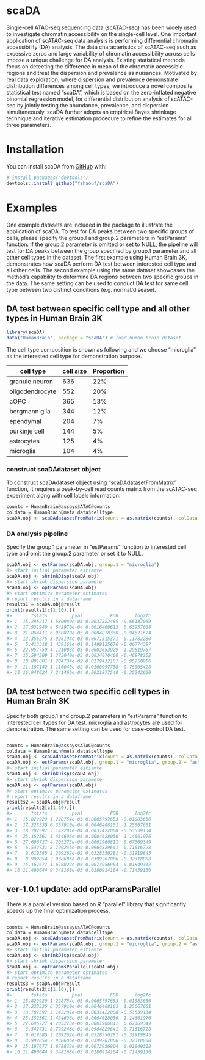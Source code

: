 
<!-- README.md is generated from README.Rmd. Please edit that file -->

# scaDA

Single-cell ATAC-seq sequencing data (scATAC-seq) has been widely used
to investigate chromatin accessibility on the single-cell level. One
important application of scATAC-seq data analysis is performing
differential chromatin accessibility (DA) analysis. The data
characteristics of scATAC-seq such as excessive zeros and large
variability of chromatin accessibility across cells impose a unique
challenge for DA analysis. Existing statistical methods focus on
detecting the difference in mean of the chromatin accessible regions and
treat the dispersion and prevalence as nuisances. Motivated by real data
exploration, where dispersion and prevalence demonstrate distribution
differences among cell types, we introduce a novel composite statistical
test named “scaDA”, which is based on the zero-inflated negative
binomial regression model, for differential distribution analysis of
scATAC-seq by jointly testing the abundance, prevalence, and dispersion
simultaneously. scaDA further adopts an empirical Bayes shrinkage
technique and iterative estimation procedure to refine the estimates for
all three parameters.

# Installation

You can install scaDA from [GitHub](https://github.com/) with:

``` r
# install.packages("devtools")
devtools::install_github("fzhaouf/scaDA")
```

<!-- or from CRAN: -->
<!-- ``` r -->
<!-- install.packages('scaDA') -->
<!-- ``` -->

# Examples

One example datasets are included in the package to illustrate the
application of scaDA. To test for DA peaks between two specific groups
of cells, please specify the group.1 and group.2 parameters in
“estParams” function. If the group.2 parameter is omitted or set to
NULL, the pipeline will test for DA peaks between the group specified by
group.1 parameter and all other cell types in the dataset. The first
example using Human Brain 3K, demonstrates how scaDA perform DA test
between interested cell type and all other cells. The second example
using the same dataset showcases the method’s capability to determine DA
regions between two specific groups in the data. The same setting can be
used to conduct DA test for same cell type between two distinct
conditions (e.g. normal/disease).

## DA test between specific cell type and all other types in Human Brain 3K

``` r
library(scaDA)
data("HumanBrain", package = "scaDA") # load human brain dataset
```

The cell type composition is shown as following and we choose
“microglia” as the interested cell type for demonstration purpose.

| cell type       | cell size | Proportion |
|-----------------|-----------|------------|
| granule neuron  | 636       | 22%        |
| oligodendrocyte | 552       | 20%        |
| cOPC            | 365       | 13%        |
| bergmann glia   | 344       | 12%        |
| ependymal       | 204       | 7%         |
| purkinje cell   | 144       | 5%         |
| astrocytes      | 125       | 4%         |
| microglia       | 104       | 4%         |

### construct scaDAdataset object

To construct scaDAdataset object using “scaDAdatasetFromMatrix”
function, it requires a peak-by-cell read counts matrix from the
scATAC-seq experiment along with cell labels information.

``` r
counts = HumanBrain@assays$ATAC@counts
coldata = HumanBrain@meta.data$celltype
scaDA.obj <- scaDAdatasetFromMatrix(count = as.matrix(counts), colData = data.frame(coldata))
```

### DA analysis pipeline

Specify the group.1 parameter in “estParams” function to interested cell
type and omit the group.2 parameter or set it to NULL.

``` r
scaDA.obj <- estParams(scaDA.obj, group.1 = "microglia")
#> start initial parameter estiamte
scaDA.obj <- shrinkDisp(scaDA.obj)
#> start shrink dispersion parameter
scaDA.obj <- optParams(scaDA.obj)
#> start optimize parameter estimates
# report results in a dataframe
results1 = scaDA.obj@result
print(results1[c(1:10),])
#>       tstats         pval          FDR      log2fc
#> 1  15.295217 1.580980e-03 0.0037822485 -0.66137069
#> 2  17.931940 4.542970e-04 0.0016400613  0.63957608
#> 3  21.864411 6.960870e-05 0.0004878338 -0.94671674
#> 4  13.356275 3.926194e-03 0.0071515371  0.11782280
#> 5   5.413318 1.439161e-01 0.1499125676 -0.06774387
#> 6  22.957759 4.121003e-05 0.0003653929  1.29619767
#> 7  15.594509 1.373040e-03 0.0034070460 -0.46978252
#> 8  10.801801 1.284734e-02 0.0179432107 -0.95750956
#> 9  11.107142 1.116040e-02 0.0160997758 -0.78065428
#> 10 16.948624 7.241466e-04 0.0021877540 -0.35242620
```

## DA test between two specific cell types in Human Brain 3K

Specify both group.1 and group.2 parameters in “estParams” function to
interested cell types for DA test. microglia and astrocytes are used for
demonstration. The same setting can be used for case-control DA test.

``` r

counts = HumanBrain@assays$ATAC@counts
coldata = HumanBrain@meta.data$celltype
scaDA.obj <- scaDAdatasetFromMatrix(count = as.matrix(counts), colData = data.frame(coldata))
scaDA.obj <- estParams(scaDA.obj, group.1 = "microglia", group.2 = "astrocytes")
#> start initial parameter estiamte
scaDA.obj <- shrinkDisp(scaDA.obj)
#> start shrink dispersion parameter
scaDA.obj <- optParams(scaDA.obj)
#> start optimize parameter estimates
# report results in a dataframe
results2 = scaDA.obj@result
print(results2[c(1:10),])
#>       tstats         pval          FDR      log2fc
#> 1  15.829929 1.228754e-03 0.0065797653 -0.01083656
#> 2  17.223335 6.357910e-04 0.0046408101  1.25667661
#> 3  18.707597 3.142201e-04 0.0031422008 -0.53539134
#> 4  25.152561 1.434696e-05 0.0004628050  1.14661976
#> 5  27.696727 4.205273e-06 0.0001966811  0.67369349
#> 6   6.542731 8.799246e-02 0.0964829641  0.71616728
#> 7   9.619585 2.209262e-02 0.0328556281 -0.31919845
#> 8   8.992854 2.938605e-02 0.0399267006 -0.32318888
#> 9  15.167677 1.678822e-03 0.0073956904  0.01849312
#> 10 11.490644 9.348168e-03 0.0180914164 -0.71459130
```

## ver-1.0.1 update: add optParamsParallel

There is a parallel version based on R “parallel” library that
significantly speeds up the final optimization process.

``` r

counts = HumanBrain@assays$ATAC@counts
coldata = HumanBrain@meta.data$celltype
scaDA.obj <- scaDAdatasetFromMatrix(count = as.matrix(counts), colData = data.frame(coldata))
scaDA.obj <- estParams(scaDA.obj, group.1 = "microglia", group.2 = "astrocytes")
#> start initial parameter estiamte
scaDA.obj <- shrinkDisp(scaDA.obj)
#> start shrink dispersion parameter
scaDA.obj <- optParamsParallel(scaDA.obj)
#> start optimize parameter estimates
# report results in a dataframe
results3 = scaDA.obj@result
print(results2[c(1:10),])
#>       tstats         pval          FDR      log2fc
#> 1  15.829929 1.228754e-03 0.0065797653 -0.01083656
#> 2  17.223335 6.357910e-04 0.0046408101  1.25667661
#> 3  18.707597 3.142201e-04 0.0031422008 -0.53539134
#> 4  25.152561 1.434696e-05 0.0004628050  1.14661976
#> 5  27.696727 4.205273e-06 0.0001966811  0.67369349
#> 6   6.542731 8.799246e-02 0.0964829641  0.71616728
#> 7   9.619585 2.209262e-02 0.0328556281 -0.31919845
#> 8   8.992854 2.938605e-02 0.0399267006 -0.32318888
#> 9  15.167677 1.678822e-03 0.0073956904  0.01849312
#> 10 11.490644 9.348168e-03 0.0180914164 -0.71459130
```
